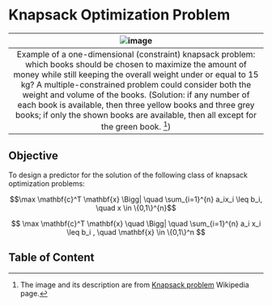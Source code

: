 # Knapsack Optimization Problem
|![image](https://github.com/user-attachments/assets/18bd87d1-7a03-4d58-ab35-4181f409f766)|
|:--:|
|Example of a one-dimensional (constraint) knapsack problem: which books should be chosen to maximize the amount of money while still keeping the overall weight under or equal to 15 kg? A multiple-constrained problem could consider both the weight and volume of the books. (Solution: if any number of each book is available, then three yellow books and three grey books; if only the shown books are available, then all except for the green book. [^1])|

[^1]: The image and its description are from [Knapsack problem](https://en.wikipedia.org/wiki/Knapsack_problem) Wikipedia page.


## Objective
To design a predictor for the solution of the following class of knapsack optimization problems:


$$\max \mathbf{c}^T \mathbf{x} \Bigg| \quad \sum_{i=1}^{n} a_ix_i \leq b_i, \quad x \in \{0,1\}^{n}$$

$$
\max \mathbf{c}^T \mathbf{x} \quad \Bigg| \quad \sum_{i=1}^{n} a_i x_i \leq b_i , \quad \mathbf{x} \in \{0,1\}^n
$$


 
 

## Table of Content

